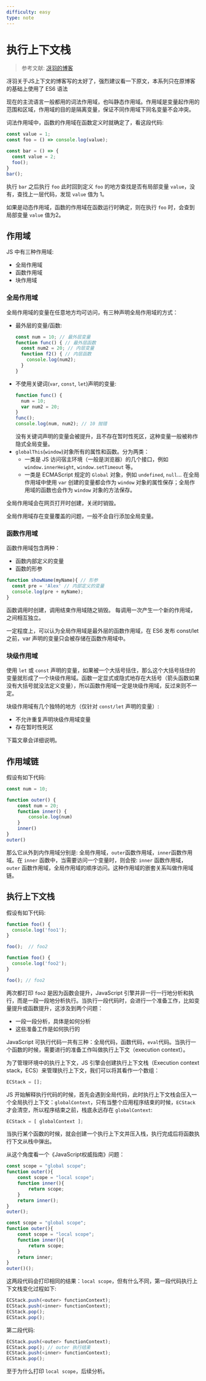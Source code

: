 ```yaml
---
difficulty: easy
type: note
---
```


# 执行上下文栈

> 参考文献: [冴羽的博客](https://github.com/mqyqingfeng/Blog/issues/4)  

<p class="tip">冴羽关于JS上下文的博客写的太好了，强烈建议看一下原文，本系列只在原博客的基础上使用了 ES6 语法</p>

现在的主流语言一般都用的词法作用域，也叫静态作用域。作用域是变量起作用的范围和区域，作用域的目的是隔离变量，保证不同作用域下同名变量不会冲突。

词法作用域中，函数的作用域在函数定义时就确定了，看这段代码:

```js
const value = 1;
const foo = () => console.log(value);

const bar = () => {
  const value = 2;
  foo();
}
bar();
```

执行 `bar` 之后执行 `foo` 此时回到定义 `foo` 的地方查找是否有局部变量 `value`，没有，查找上一层代码，发现 `value` 值为 1。

如果是动态作用域，函数的作用域在函数运行时确定，则在执行 `foo` 时，会查到局部变量 `value` 值为2。

## 作用域

JS 中有三种作用域:
- 全局作用域
- 函数作用域
- 块作用域

### 全局作用域

全局作用域的变量在任意地方均可访问，有三种声明全局作用域的方式：
- 最外层的变量/函数:
  ```js
  const num = 10; // 最外层变量
  function func() { // 最外层函数
    const num2 = 20; // 内层变量
    function f2() { // 内层函数
      console.log(num2);
    }
  }
  ```
- 不使用关键词(`var`, `const`, `let`)声明的变量:
  ```js
  function func() {
    num = 10;
    var num2 = 20;
  }
  func();
  console.log(num, num2); // 10 抛错
  ```
  没有关键词声明的变量会被提升，且不存在暂时性死区，这种变量一般被称作隐式全局变量。
- `globalThis`(`window`)对象所有的属性和函数。分为两类：
  - 一类是 JS 访问宿主环境（一般是浏览器）的几个接口，例如 `window.innerHeight`, `window.setTimeout` 等。
  - 一类是 ECMAScript 规定的 `Global` 对象，例如 `undefined`, `null`... 在全局作用域中使用 `var` 创建的变量都会作为 `window` 对象的属性保存；全局作用域的函数也会作为 `window` 对象的方法保存。

全局作用域会在网页打开时创建，关闭时销毁。

<p class="warn">全局作用域存在变量覆盖的问题，一般不会自行添加全局变量。</p>

### 函数作用域

函数作用域包含两种：
- 函数内部定义的变量
- 函数的形参

```js
function showName(myName){ // 形参
  const pre = 'Alex' // 内部定义的变量
  console.log(pre + myName);
}
```

函数调用时创建，调用结束作用域随之销毁。 每调用一次产生一个新的作用域，之间相互独立。

<p class="discuss">一定程度上，可以认为全局作用域是最外层的函数作用域，在 ES6 发布 const/let 之前，var 声明的变量只会被存储在函数作用域中。</p>

### 块级作用域

使用 `let` 或 `const` 声明的变量，如果被一个大括号括住，那么这个大括号括住的变量就形成了一个块级作用域。函数一定显式或隐式地存在大括号（箭头函数如果没有大括号就没法定义变量），所以函数作用域一定是块级作用域，反过来则不一定。

块级作用域有几个独特的地方（仅针对 `const/let` 声明的变量）:
- 不允许重复声明块级作用域变量
- 存在暂时性死区

下篇文章会详细说明。

## 作用域链

假设有如下代码:

```js
const num = 10;

function outer() {
    const num = 20;
    function inner() {
        console.log(num)
    }
    inner()
}
outer()
```

那么它从外到内作用域分别是: 全局作用域，`outer`函数作用域，`inner`函数作用域。在 `inner` 函数中，当需要访问一个变量时，则会按: `inner` 函数作用域，`outer` 函数作用域，全局作用域的顺序访问。这种作用域的嵌套关系叫做作用域链。


## 执行上下文栈

假设有如下代码:

```js
function foo() {
  console.log('foo1');
}

foo();  // foo2

function foo() {
  console.log('foo2');
}

foo(); // foo2
```

两次都打印 `foo2` 是因为函数会提升，JavaScript 引擎并非一行一行地分析和执行，而是一段一段地分析执行。当执行一段代码时，会进行一个准备工作，比如变量提升或函数提升，这涉及到两个问题：
- 一段一段分析，具体是如何分析
- 这些准备工作是如何执行的

JavaScript 可执行代码一共有三种：全局代码，函数代码，`eval`代码。当执行一个函数的时候，需要进行的准备工作叫做执行上下文（execution context）。

为了管理环境中的执行上下文，JS 引擎会创建执行上下文栈（Execution context stack，ECS）来管理执行上下文，我们可以将其看作一个数组：

```js
ECStack = [];
```

JS 开始解释执行代码的时候，首先会遇到全局代码，此时执行上下文栈会压入一个全局执行上下文：`globalContext`，只有当整个应用程序结束的时候，`ECStack` 才会清空，所以程序结束之前，栈底永远存在 `globalContext`:

```js
ECStack = [ globalContext ];
```

当执行某个函数的时候，就会创建一个执行上下文并压入栈，执行完成后将函数执行下文从栈中弹出。

从这个角度看一个《JavaScript权威指南》问题：

```js
const scope = "global scope";
function outer(){
    const scope = "local scope";
    function inner(){
        return scope;
    }
    return inner();
}
outer();
```

```js
const scope = "global scope";
function outer(){
    const scope = "local scope";
    function inner(){
        return scope;
    }
    return inner;
}
outer()();
```

这两段代码会打印相同的结果：`local scope`，但有什么不同，第一段代码执行上下文栈变化过程如下:

```js
ECStack.push(<outer> functionContext);
ECStack.push(<inner> functionContext);
ECStack.pop();
ECStack.pop();
```

第二段代码:

```js
ECStack.push(<outer> functionContext);
ECStack.pop(); // outer 执行结束
ECStack.push(<inner> functionContext);
ECStack.pop();
```

至于为什么打印 `local scope`，后续分析。
